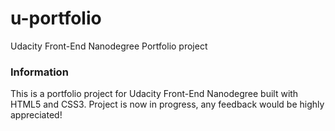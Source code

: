 # u-portfolio
Udacity Front-End Nanodegree Portfolio project

### Information
This is a portfolio project for Udacity Front-End Nanodegree built with HTML5 and CSS3. Project is now in progress, any feedback would be highly appreciated!